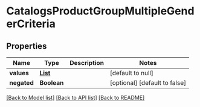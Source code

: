 # CatalogsProductGroupMultipleGenderCriteria
## Properties

| Name | Type | Description | Notes |
|------------ | ------------- | ------------- | -------------|
| **values** | [**List**](Gender.md) |  | [default to null] |
| **negated** | **Boolean** |  | [optional] [default to false] |

[[Back to Model list]](../README.md#documentation-for-models) [[Back to API list]](../README.md#documentation-for-api-endpoints) [[Back to README]](../README.md)

